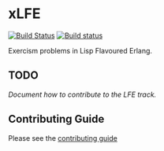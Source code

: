 # xLFE
[![Build Status](https://travis-ci.org/exercism/lfe.svg?branch=master)](https://travis-ci.org/exercism/lfe)
[![Build status](https://ci.appveyor.com/api/projects/status/2i4og4ghwwlynx29/branch/master?svg=true)](https://ci.appveyor.com/project/yurrriq/lfe/branch/master)

Exercism problems in Lisp Flavoured Erlang.

## TODO

_Document how to contribute to the LFE track._

## Contributing Guide

Please see the [contributing guide](https://github.com/exercism/x-api/blob/master/CONTRIBUTING.md#the-exercise-data)


